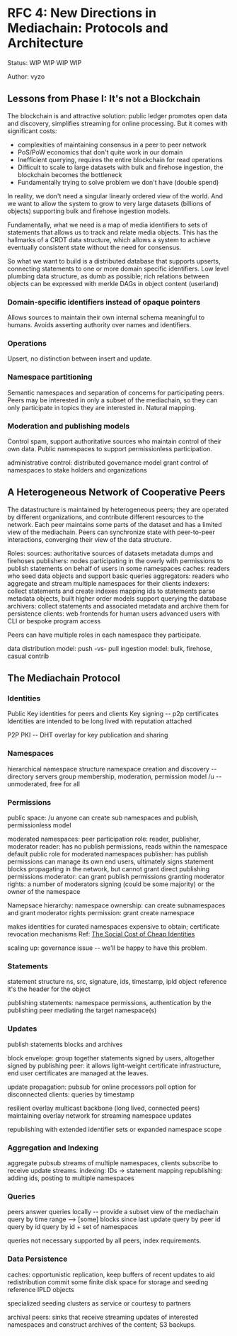 # RFC 4: New Directions in Mediachain: Protocols and Architecture

Status: WIP WIP WIP WIP

Author: vyzo

## Lessons from Phase I: It's not a Blockchain

The blockchain is and attractive solution: public ledger promotes open data
and discovery, simplifies streaming for online processing.
But it comes with significant costs:

* complexities of maintaining consensus in a peer to peer network
* PoS/PoW economics that don't quite work in our domain
* Inefficient querying, requires the entire blockchain for read operations
* Difficult to scale to large datasets with bulk and firehose
 ingestion, the blockchain becomes the bottleneck
* Fundamentally trying to solve problem we don't have (double spend)

In reality, we don't need a singular linearly ordered view of the world.
And we want to allow the system to grow to very large datasets (billions
of objects) supporting bulk and firehose ingestion models.

Fundamentally, what we need is a map of media identifiers to sets
of statements that allows us to track and relate media objects.
This has the hallmarks of a CRDT data structure, which allows a system to
achieve eventually consistent state without the need for consensus. 

So what we want to build is a distributed database that supports upserts,
connecting statements to one or more domain specific identifiers.
Low level plumbing data structure, as dumb as possible; rich relations
between objects can be expressed with merkle DAGs in object content (userland)


### Domain-specific identifiers instead of opaque pointers
Allows sources to maintain their own internal schema meaningful to humans.
Avoids asserting authority over names and identifiers.
 
### Operations
Upsert, no distinction between insert and update.

### Namespace partitioning
Semantic namespaces and separation of concerns for participating peers.
Peers may be interested in only a subset of the mediachain, so they can
only participate in topics they are interested in. Natural mapping.

### Moderation and publishing models
Control spam, support authoritative sources who maintain control of their own data.
Public namespaces to support permissionless participation.

administrative control: distributed governance model
grant control of namespaces to stake holders and organizations

## A Heterogeneous Network of Cooperative Peers

The datastructure is maintained by heterogeneous peers; they are operated by
different organizations, and contribute different resources to the network.
Each peer maintains some parts of the dataset and has a limited view of the
mediachain. Peers can synchronize state with peer-to-peer interactions,
converging their view of the data structure.

Roles:
 sources:
   authoritative sources of datasets
   metadata dumps and firehoses
  publishers:
   nodes participating in the overly with permissions to publish statements
   on behalf of users in some namespaces
  caches:
   readers who seed data objects and support basic queries
  aggregators:
   readers who aggregate and stream multiple namespaces for their clients
  indexers:
   collect statements and create indexes mapping ids to statements
   parse metadata objects, built higher order models
   support querying the database
  archivers:
   collect statements and associated metadata and archive them for persistence
 clients:
   web frontends for human users
   advanced users with CLI or bespoke program access

Peers can have multiple roles in each namespace they participate.

data distribution model: push -vs- pull
ingestion model: bulk, firehose, casual contrib


## The Mediachain Protocol

### Identities

Public Key identities for peers and clients
Key signing -- p2p certificates
Identities are intended to be long lived with reputation attached

P2P PKI -- DHT overlay for key publication and sharing

### Namespaces

hierarchical namespace structure
namespace creation and discovery -- directory servers
group membership, moderation, permission model
/u -- unmoderated, free for all

### Permissions

public space:
 /u anyone can create sub namespaces and publish, permissionless model

moderated namespaces:
peer participation role: reader, publisher, moderator
 reader: has no publish permissions, reads within the namespace
  default public role for moderated namespaces
 publisher: has publish permissions
  can manage its own end users, ultimately signs statement blocks
  propagating in the network, but cannot grant direct publishing
  permissions
 moderator: can grant publish permissions
 granting moderator rights:
  a number of moderators signing (could be some majority)
  or the owner of the namespace
  
Namepsace hierarchy:
 namespace ownership: can create subnamespaces and grant moderator rights
 permission: grant create namespace

makes identities for curated namespaces expensive to obtain;
certificate revocation mechanisms
Ref: [The Social Cost of Cheap Identities](http://www.haas.berkeley.edu/Courses/Spring2000/BA269D/FriedmanResnick99.pdf)

scaling up: governance issue -- we'll be happy to have this problem.

### Statements

statement structure
 ns, src, signature, ids, timestamp, ipld object reference
 it's the header for the object

publishing statements: namespace permissions, authentication by the publishing
peer mediating the target namespace(s)

### Updates

publish statements
blocks and archives

block envelope: group together statements signed by users,
 altogether signed by publishing peer:
it allows light-weight certificate infrastructure, end user certificates are
 managed at the leaves.

update propagation:
 pubsub for online processors
 poll option for disconnected clients:
  queries by timestamp

resilient overlay multicast
backbone (long lived, connected peers) maintaining overlay network for streaming
namespace updates

republishing with extended identifier sets or expanded namespace scope

### Aggregation and Indexing

aggregate pubsub streams of multiple namespaces, clients subscribe to receive
update streams.
indexing: IDs -> statement mapping
republishing: adding ids, posting to multiple namespaces

### Queries

peers answer queries locally -- provide a subset view of the mediachain
query by time range --> [some] blocks since last update
query by peer id
query by id
query by id + set of namespaces

queries not necessary supported by all peers, index requirements.

### Data Persistence

caches: opportunistic replication, keep buffers of recent updates to
aid redistribution
commit some finite disk space for storage and seeding reference IPLD objects

specialized seeding clusters as service or courtesy to partners

archival peers: sinks that receive streaming updates of interested namespaces
and construct archives of the content; S3 backups.

